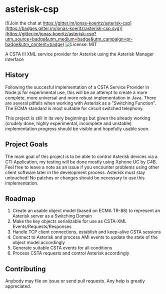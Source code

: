 # asterisk-csp

[![Join the chat at https://gitter.im/jonas-koeritz/asterisk-csp](https://badges.gitter.im/jonas-koeritz/asterisk-csp.svg)](https://gitter.im/jonas-koeritz/asterisk-csp?utm_source=badge&utm_medium=badge&utm_campaign=pr-badge&utm_content=badge)
![License: MIT](https://img.shields.io/badge/License-MIT-blue.svg?style=flat)

A CSTA III XML service provider for Asterisk using the Asterisk Manager Interface

## History
Following the succesful implementation of a CSTA Service Provider in Node.js for experimental use, this will be an attempt to create a more complete, more universal and more robust implementation in Java.
There are several pitfalls when working with Asterisk as a "Switching Function". The ECMA standard is most suitable for circuit switched telephony.

This project is still in its very beginnings but given the already working (crudely done, highly experimental, incomplete and unstable) implementation progress should be visible and hopefully usable soon.

## Project Goals
The main goal of this project is to be able to control Asterisk devices via a CTI Application, my testing will be done mostly using Xphone UC by C4B. Feel free to leave a note as an issue if you encounter problems using other client software later in the development process.
Asterisk must stay untouched! No patches or changes should be necessary to use this implementation.

## Roadmap
1. Create an usable object model (based on ECMA TR-88) to represent an Asterisk server as a Switching Domain
2. Make the key objects serializable for use as CSTA-XML Events/Requests/Responses
3. Handle TCP client connections, establish and keep-alive CSTA sessions
4. Connect to Asterisk and process AMI events to update the state of the object model accordingly
5. Generate suitable CSTA events for all conditions
6. Process CSTA requests and control Asterisk accordingly

## Contributing
Anybody may file an issue or send pull requests. Any help is greatly appreciated.
